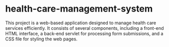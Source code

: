 # health-care-management-system
This project is a web-based application designed to manage health care services efficiently. It consists of several components, including a front-end HTML interface, a back-end servlet for processing form submissions, and a CSS file for styling the web pages.
